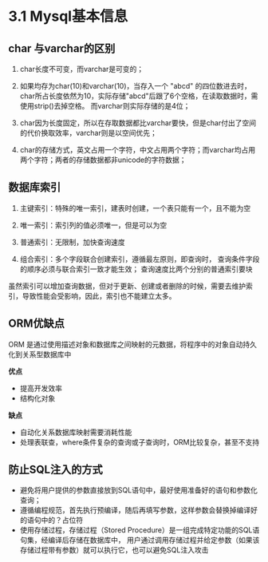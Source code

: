 3.1 Mysql基本信息
=================

## char 与varchar的区别

1. char长度不可变，而varchar是可变的；

2. 如果均存为char(10)和varchar(10)，当存入一个 "abcd" 的四位数进去时，
char所占长度依然为10，实际存储"abcd"后跟了6个空格，在读取数据时，需使用strip()去掉空格。
而varchar则实际存储的是4位；

3. char因为长度固定，所以在存取数据都比varchar要快，但是char付出了空间的代价换取效率，varchar则是以空间优先；

4. char的存储方式，英文占用一个字符，中文占用两个字符；而varchar均占用两个字符；两者的存储数据都非unicode的字符数据；

## 数据库索引

1. 主键索引：特殊的唯一索引，建表时创建，一个表只能有一个，且不能为空

2. 唯一索引：索引列的值必须唯一，但是可以为空

3. 普通索引：无限制，加快查询速度

4. 组合索引：多个字段联合创建索引，遵循最左原则，即查询时，
查询条件字段的顺序必须与联合索引一致才能生效；
查询速度比两个分别的普通索引要块

虽然索引可以增加查询数据，但对于更新、创建或者删除的时候，需要去维护索引，导致性能会受影响，因此，索引也不能建立太多。

## ORM优缺点
ORM 是通过使用描述对象和数据库之间映射的元数据，将程序中的对象自动持久化到关系型数据库中

**优点**
- 提高开发效率
- 结构化对象

**缺点**
- 自动化关系数据库映射需要消耗性能
- 处理表联查，where条件复杂的查询或子查询时，ORM比较复杂，甚至不支持

## 防止SQL注入的方式
- 避免将用户提供的参数直接放到SQL语句中，最好使用准备好的语句和参数化查询；
- 遵循编程规范，首先执行预编译，随后再填写参数，这样参数会替换掉编译好的语句中的？占位符
- 使用存储过程，存储过程（Stored Procedure）是一组完成特定功能的SQL语句集，经编译后存储在数据库中，
用户通过调用存储过程并给定参数（如果该存储过程带有参数）就可以执行它，也可以避免SQL注入攻击
